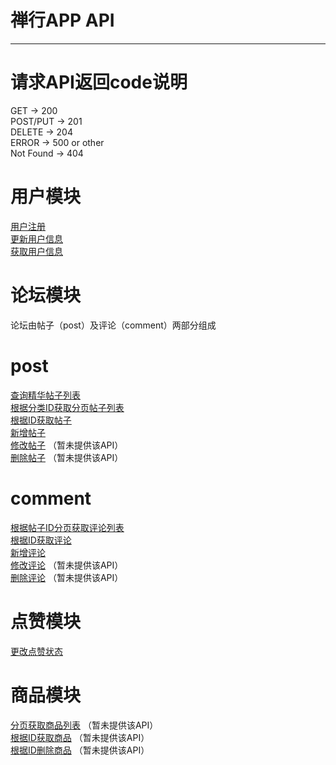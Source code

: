 # 禅行APP API

---

# 请求API返回code说明
GET  ->  200  
POST/PUT ->  201  
DELETE  ->   204   
ERROR   ->   500 or other  
Not Found  ->  404  

# 用户模块
[用户注册](https://github.com/jovan-liu/chanx/blob/master/user/register.md)  
[更新用户信息](https://github.com/jovan-liu/chanx/blob/master/user/update.md)  
[获取用户信息](https://github.com/jovan-liu/chanx/blob/master/user/get.md)  

# 论坛模块
论坛由帖子（post）及评论（comment）两部分组成
# post
[查询精华帖子列表](https://github.com/jovan-liu/chanx/blob/master/post/recommendPosts.md)  
[根据分类ID获取分页帖子列表](https://github.com/jovan-liu/chanx/blob/master/post/postsByCategoryId.md)  
[根据ID获取帖子](https://github.com/jovan-liu/chanx/blob/master/post/get.md)  
[新增帖子](https://github.com/jovan-liu/chanx/blob/master/post/save.md)  
[修改帖子]()  （暂未提供该API）  
[删除帖子]()  （暂未提供该API）  

# comment
[根据帖子ID分页获取评论列表](https://github.com/jovan-liu/chanx/blob/master/comment/commentsByPostId.md)  
[根据ID获取评论](https://github.com/jovan-liu/chanx/blob/master/comment/get.md)  
[新增评论](https://github.com/jovan-liu/chanx/blob/master/comment/save.md)  
[修改评论]()  （暂未提供该API）  
[删除评论]()  （暂未提供该API）  

# 点赞模块
[更改点赞状态](https://github.com/jovan-liu/chanx/blob/master/relative/changeVote.md)  

# 商品模块
[分页获取商品列表](https://github.com/jovan-liu/post_system/blob/master/item/page.md)  （暂未提供该API）  
[根据ID获取商品](https://github.com/jovan-liu/post_system/blob/master/item/get.md)  （暂未提供该API）  
[根据ID删除商品](https://github.com/jovan-liu/post_system/blob/master/item/delete.md)  （暂未提供该API）  
